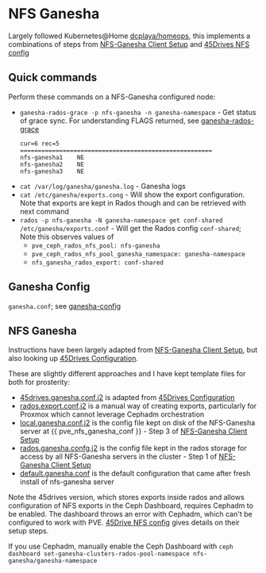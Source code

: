 # NFS Ganesha

Largely followed Kubernetes@Home [dcplaya/homeops](https://github.com/dcplaya/home-ops), this implements a combinations of steps from [NFS-Ganesha Client Setup][nfs-ganesha-client-setup] and [45Drives NFS config][nfs-ganesha-45drives]

## Quick commands
Perform these commands on a NFS-Ganesha configured node:
 * `ganesha-rados-grace -p nfs-ganesha -n ganesha-namespace` - Get status of grace sync.
    For understanding FLAGS returned, see [ganesha-rados-grace](https://github.com/nfs-ganesha/nfs-ganesha/blob/V3-stable/src/doc/man/ganesha-rados-grace.rst)
    ```
    cur=6 rec=5
    ======================================================
    nfs-ganesha1	NE
    nfs-ganesha2	NE
    nfs-ganesha3	NE
    ```
 * `cat /var/log/ganesha/ganesha.log` - Ganesha logs
 * `cat /etc/ganesha/exports.cong` - Will show the export configuration. Note that exports are kept in Rados though and can be retrieved with next command
 * `rados -p nfs-ganesha -N ganesha-namespace get conf-shared /etc/ganesha/exports.conf` - Will get the Rados config `conf-shared`; Note this observes values of 
    - `pve_ceph_rados_nfs_pool: nfs-ganesha`
    - `pve_ceph_rados_nfs_pool_ganesha_namespace: ganesha-namespace`
    - `nfs_ganesha_rados_export: conf-shared`

## Ganesha Config
`ganesha.conf`; see [ganesha-config](https://github.com/nfs-ganesha/nfs-ganesha/blob/V3-stable/src/doc/man/ganesha-config.rst#id6)

## NFS Ganesha
Instructions have been largely adapted from [NFS-Ganesha Client Setup][nfs-ganesha-client-setup], but also looking up [45Drives Configuration][nfs-ganesha-45drives].

These are slightly different approaches and I have kept template files for both for prosterity:
  * [45drives.ganesha.conf.j2](templates/45drives.ganesha.conf.j2) is adapted from [45Drives Configuration][nfs-ganesha-45drives]
  * [rados.export.conf.j2](templates/rados.exports.conf.j2) is a manual way of creating exports, particularly for Proxmox which cannot leverage Cephadm orchestration
  * [local.ganesha.conf.j2](templates/local.ganesha.conf.j2) is the config file kept on disk of the NFS-Ganesha server at {{ pve_nfs_ganesha_conf }} - Step 3 of [NFS-Ganesha Client Setup][nfs-ganesha-client-setup]
  * [rados.ganesha.confg.j2](templates/rados.ganesha.conf.j2) is the config file kept in the rados storage for access by all NFS-Ganesha servers in the cluster - Step 1 of [NFS-Ganesha Client Setup][nfs-ganesha-client-setup]
  * [default.ganesha.conf](files/default.ganesha.conf) is the default configuration that came after fresh install of nfs-ganesha server

Note the 45drives version, which stores exports inside rados and allows configuration of NFS exports in the Ceph Dashboard, requires Cephadm to be enabled. The dashboard throws an error with Cephadm, which can't be configured to work with PVE. 
[45Drive NFS config][nfs-ganesha-45drives] gives details on their setup steps.

If you use Cephadm, manually enable the Ceph Dashboard with `ceph dashboard set-ganesha-clusters-rados-pool-namespace nfs-ganesha/ganesha-namespace`


[nfs-ganesha-45drives]: http://images.45drives.com/ceph/cephfs/nfs-ganesha-ceph.conf
[nfs-ganesha-client-setup]: https://github.com/dcplaya/home-ops/blob/main/k8s/clusters/cluster-1/manifests/rook-ceph-external/cluster/nfs-ganesha.md
